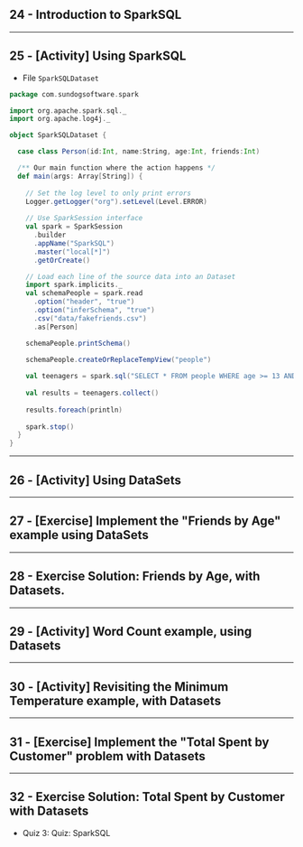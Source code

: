 ## 24 - Introduction to SparkSQL

***

## 25 - [Activity] Using SparkSQL
* File `SparkSQLDataset`
```scala
package com.sundogsoftware.spark

import org.apache.spark.sql._
import org.apache.log4j._

object SparkSQLDataset {

  case class Person(id:Int, name:String, age:Int, friends:Int)

  /** Our main function where the action happens */
  def main(args: Array[String]) {
    
    // Set the log level to only print errors
    Logger.getLogger("org").setLevel(Level.ERROR)
    
    // Use SparkSession interface
    val spark = SparkSession
      .builder
      .appName("SparkSQL")
      .master("local[*]")
      .getOrCreate()

    // Load each line of the source data into an Dataset
    import spark.implicits._
    val schemaPeople = spark.read
      .option("header", "true")
      .option("inferSchema", "true")
      .csv("data/fakefriends.csv")
      .as[Person]

    schemaPeople.printSchema()
    
    schemaPeople.createOrReplaceTempView("people")

    val teenagers = spark.sql("SELECT * FROM people WHERE age >= 13 AND age <= 19")
    
    val results = teenagers.collect()
    
    results.foreach(println)
    
    spark.stop()
  }
}
```
***

## 26 - [Activity] Using DataSets

***

## 27 - [Exercise] Implement the "Friends by Age" example using DataSets

***

## 28 - Exercise Solution: Friends by Age, with Datasets.

***

## 29 - [Activity] Word Count example, using Datasets

***

## 30 - [Activity] Revisiting the Minimum Temperature example, with Datasets

***

## 31 - [Exercise] Implement the "Total Spent by Customer" problem with Datasets

***

## 32 - Exercise Solution: Total Spent by Customer with Datasets
* Quiz 3: Quiz: SparkSQL
